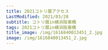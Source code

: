 ```yaml
---
title: 2021コトリ展アクセス
LastModified: 2021/03/28
subtitle: コトリ展in横浜阪東橋
tags: 2021コトリ展in横浜阪東橋
title_image: /img/1616840013451_2.jpg
image: /img/1616840013451_2.jpg
---
```

